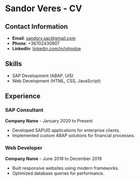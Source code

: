 # Sandor Veres - CV

## Contact Information
- **Email**: sandorv.sac@gmail.com
- **Phone**: +36702430907
- **LinkedIn**: [linkedin.com/in/johndoe](https://linkedin.com/in/johndoe)

## Skills
- SAP Development (ABAP, UI5)
- Web Development (HTML, CSS, JavaScript)

## Experience
### SAP Consultant
**Company Name** - January 2020 to Present
- Developed SAPUI5 applications for enterprise clients.
- Implemented custom ABAP solutions for financial processes.

### Web Developer
**Company Name** - June 2018 to December 2019
- Built responsive websites using modern frameworks.
- Optimized database queries for performance.
